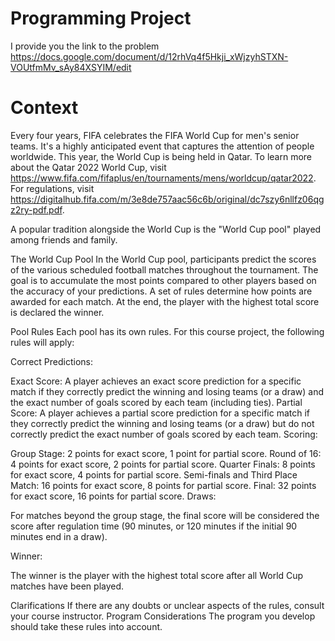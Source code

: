 # Programming Project

I provide you the link to the problem https://docs.google.com/document/d/12rhVq4f5Hkji_xWjzyhSTXN-VOUtfmMv_sAy84XSYIM/edit

# Context
Every four years, FIFA celebrates the FIFA World Cup for men's senior teams. It's a highly anticipated event that captures the attention of people worldwide. This year, the World Cup is being held in Qatar. To learn more about the Qatar 2022 World Cup, visit https://www.fifa.com/fifaplus/en/tournaments/mens/worldcup/qatar2022.  For regulations, visit https://digitalhub.fifa.com/m/3e8de757aac56c6b/original/dc7szy6nllfz06qgz2ry-pdf.pdf.

A popular tradition alongside the World Cup is the "World Cup pool" played among friends and family.

The World Cup Pool
In the World Cup pool, participants predict the scores of the various scheduled football matches throughout the tournament. The goal is to accumulate the most points compared to other players based on the accuracy of your predictions. A set of rules determine how points are awarded for each match. At the end, the player with the highest total score is declared the winner.

Pool Rules
Each pool has its own rules. For this course project, the following rules will apply:

Correct Predictions:

Exact Score: A player achieves an exact score prediction for a specific match if they correctly predict the winning and losing teams (or a draw) and the exact number of goals scored by each team (including ties).
Partial Score: A player achieves a partial score prediction for a specific match if they correctly predict the winning and losing teams (or a draw) but do not correctly predict the exact number of goals scored by each team.
Scoring:

Group Stage: 2 points for exact score, 1 point for partial score.
Round of 16: 4 points for exact score, 2 points for partial score.
Quarter Finals: 8 points for exact score, 4 points for partial score.
Semi-finals and Third Place Match: 16 points for exact score, 8 points for partial score.
Final: 32 points for exact score, 16 points for partial score.
Draws:

For matches beyond the group stage, the final score will be considered the score after regulation time (90 minutes, or 120 minutes if the initial 90 minutes end in a draw).

Winner:

The winner is the player with the highest total score after all World Cup matches have been played.

Clarifications
If there are any doubts or unclear aspects of the rules, consult your course instructor.
Program Considerations
The program you develop should take these rules into account.
